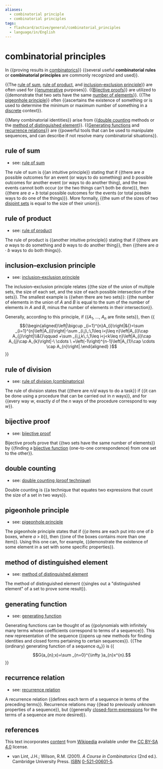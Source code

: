 ```yaml
---
aliases:
  - combinatorial principle
  - combinatorial principles
tags:
  - flashcard/active/general/combinatorial_principles
  - language/in/English
---
```


# combinatorial principles

In {{proving results in [combinatorics](combinatorics.md)}} {{several useful __combinatorial rules__ or __combinatorial principles__ are commonly recognized and used}}. <!--SR:!2025-01-09,68,310!2025-01-13,71,310-->

{{The [rule of sum](addition%20principle.md), [rule of product](rule%20of%20product.md), and [inclusion–exclusion principle](inclusion–exclusion%20principle.md)}} are often used for {{[enumerative](enumerative%20combinatorics.md) purposes}}. {{[Bijective proofs](bijective%20proof.md)}} are utilized to {{demonstrate that two sets have the same [number of elements](cardinality.md)}}. {{The [pigeonhole principle](pigeonhole%20principle.md)}} often {{ascertains the existence of something or is used to determine the minimum or maximum number of something in a [discrete](discrete%20mathematics.md) context}}. <!--SR:!2025-01-13,71,310!2025-01-09,68,310!2025-01-13,71,310!2025-01-13,71,310!2025-01-09,68,310!2024-12-11,45,290-->

{{Many combinatorial identities}} arise from {{[double counting](double%20counting%20(proof%20technique).md) methods or the [method of distinguished element](method%20of%20distinguished%20element.md)}}. {{[Generating functions](generating%20function.md) and [recurrence relations](recurrence%20relation.md)}} are {{powerful tools that can be used to manipulate sequences, and can describe if not resolve many combinatorial situations}}. <!--SR:!2025-01-13,71,310!2025-01-09,68,310!2025-01-13,71,310!2025-01-13,71,310-->

## rule of sum

- see: [rule of sum](addition%20principle.md)

The rule of sum is {{an intuitive principle}} stating that if {{there are _a_ possible outcomes for an event (or ways to do something) and _b_ possible outcomes for another event (or ways to do another thing), and the two events cannot both occur (or the two things can't both be done)}}, then {{there are _a + b_ total possible outcomes for the events (or total possible ways to do one of the things)}}. More formally, {{the sum of the sizes of two [disjoint sets](disjoint%20sets.md) is equal to the size of their union}}. <!--SR:!2025-01-09,68,310!2025-01-09,68,310!2025-01-13,71,310!2024-12-02,36,290-->

## rule of product

- see: [rule of product](rule%20of%20product.md)

The rule of product is {{another intuitive principle}} stating that if {{there are _a_ ways to do something and _b_ ways to do another thing}}, then {{there are _a_ · _b_ ways to do both things}}. <!--SR:!2024-12-02,36,290!2025-01-09,68,310!2025-01-13,71,310-->

## inclusion–exclusion principle

- see: [inclusion–exclusion principle](inclusion–exclusion%20principle.md)

The inclusion–exclusion principle relates {{the size of the union of multiple sets, the size of each set, and the size of each possible intersection of the sets}}. The smallest example is {{when there are two sets}}: {{the number of elements in the union of _A_ and _B_ is equal to the sum of the number of elements in _A_ and _B_, minus the number of elements in their intersection}}. <!--SR:!2024-11-22,26,270!2024-12-20,48,290!2025-01-13,71,310-->

Generally, according to this principle, if {{_A_<sub>1</sub>, …, _A<sub>n</sub>_ are finite sets}}, then {{$${\begin{aligned}\left|\bigcup _{i=1}^{n}A_{i}\right|&{}=\sum _{i=1}^{n}\left|A_{i}\right|-\sum _{i,j\,:\,1\leq i<j\leq n}\left|A_{i}\cap A_{j}\right|\\&{}\qquad +\sum _{i,j,k\,:\,1\leq i<j<k\leq n}\left|A_{i}\cap A_{j}\cap A_{k}\right|-\ \cdots \ +\left(-1\right)^{n-1}\left|A_{1}\cap \cdots \cap A_{n}\right|.\end{aligned} }$$}} <!--SR:!2025-01-13,71,310!2025-01-09,68,310-->

## rule of division

- see: [rule of division (combinatorics)](rule%20of%20division%20(combinatorics).md)

The rule of division states that {{there are _n/d_ ways to do a task}} if {{it can be done using a procedure that can be carried out in _n_ ways}}, and for {{every way _w_, exactly _d_ of the _n_ ways of the procedure correspond to way _w_}}. <!--SR:!2025-01-09,68,310!2025-01-13,71,310!2025-01-09,68,310-->

## bijective proof

- see: [bijective proof](bijective%20proof.md)

Bijective proofs prove that {{two sets have the same number of elements}} by {{finding a [bijective function](bijection.md) (one-to-one correspondence) from one set to the other}}. <!--SR:!2025-01-09,68,310!2025-01-09,68,310-->

## double counting

- see: [double counting (proof technique)](double%20counting%20(proof%20technique).md)

Double counting is {{a technique that equates two expressions that count the size of a set in two ways}}. <!--SR:!2025-01-09,68,310-->

## pigeonhole principle

- see: [pigeonhole principle](pigeonhole%20principle.md)

The pigeonhole principle states that if {{_a_ items are each put into one of _b_ boxes, where _a_ > _b_}}, then {{one of the boxes contains more than one item}}. Using this one can, for example, {{demonstrate the existence of some element in a set with some specific properties}}. <!--SR:!2025-01-09,68,310!2024-12-02,36,290!2025-01-13,71,310-->

## method of distinguished element

- see: [method of distinguished element](method%20of%20distinguished%20element.md)

The method of distinguished element {{singles out a "distinguished element" of a set to prove some result}}. <!--SR:!2025-01-13,71,310-->

## generating function

- see: [generating function](generating%20function.md)

Generating functions can be thought of as {{polynomials with infinitely many terms whose coefficients correspond to terms of a sequence}}. This new representation of the sequence {{opens up new methods for finding identities and closed forms pertaining to certain sequences}}. {{The (ordinary) generating function of a sequence _a_<sub>_n_</sub>}} is {{$$G(a_{n};x)=\sum _{n=0}^{\infty }a_{n}x^{n}.$$}} <!--SR:!2024-12-02,36,290!2024-12-25,52,290!2025-01-13,71,310!2025-01-13,71,310-->

## recurrence relation

- see: [recurrence relation](recurrence%20relation.md)

A recurrence relation {{defines each term of a sequence in terms of the preceding terms}}. Recurrence relations may {{lead to previously unknown properties of a sequence}}, but {{generally [closed-form expressions](closed-form%20expression.md) for the terms of a sequence are more desired}}. <!--SR:!2025-01-13,71,310!2025-01-09,68,310!2025-01-09,68,310-->

## references

This text incorporates [content](https://en.wikipedia.org/wiki/combinatorial_principles) from [Wikipedia](Wikipedia.md) available under the [CC BY-SA 4.0](https://creativecommons.org/licenses/by-sa/4.0/) license.

- van Lint, J.H.; Wilson, R.M. (2001). _A Course in Combinatorics_ (2nd ed.). Cambridge University Press. [ISBN](ISBN.md) [0-521-00601-5](https://en.wikipedia.org/wiki/Special%3ABookSources/0-521-00601-5).
